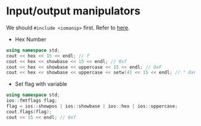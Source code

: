 # Input/output manipulators
We should `#include <iomanip>` first. Refer to [here](https://en.cppreference.com/w/cpp/io/manip).

* Hex Number
```c++
using namespace std;
cout << hex << 15 << endl; // f
cout << hex << showbase << 15 << endl; // 0xf 
cout << hex << showbase << uppercase << 15 << endl; // 0xF
cout << hex << showbase << uppercase << setw(4) << 15 << endl; // " 0xF" with one space behind the output
```

* Set flag with variable
```c++
using namespace std;
ios::fmtflags flag;
flag = ios::showpos | ios::showbase | ios::hex | ios::uppercase;
cout.flags(flag);
cout << 15 << endl; // 0xf
```

